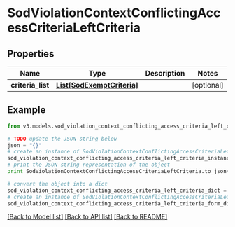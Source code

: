 # SodViolationContextConflictingAccessCriteriaLeftCriteria


## Properties
Name | Type | Description | Notes
------------ | ------------- | ------------- | -------------
**criteria_list** | [**List[SodExemptCriteria]**](SodExemptCriteria.md) |  | [optional] 

## Example

```python
from v3.models.sod_violation_context_conflicting_access_criteria_left_criteria import SodViolationContextConflictingAccessCriteriaLeftCriteria

# TODO update the JSON string below
json = "{}"
# create an instance of SodViolationContextConflictingAccessCriteriaLeftCriteria from a JSON string
sod_violation_context_conflicting_access_criteria_left_criteria_instance = SodViolationContextConflictingAccessCriteriaLeftCriteria.from_json(json)
# print the JSON string representation of the object
print SodViolationContextConflictingAccessCriteriaLeftCriteria.to_json()

# convert the object into a dict
sod_violation_context_conflicting_access_criteria_left_criteria_dict = sod_violation_context_conflicting_access_criteria_left_criteria_instance.to_dict()
# create an instance of SodViolationContextConflictingAccessCriteriaLeftCriteria from a dict
sod_violation_context_conflicting_access_criteria_left_criteria_form_dict = sod_violation_context_conflicting_access_criteria_left_criteria.from_dict(sod_violation_context_conflicting_access_criteria_left_criteria_dict)
```
[[Back to Model list]](../README.md#documentation-for-models) [[Back to API list]](../README.md#documentation-for-api-endpoints) [[Back to README]](../README.md)


